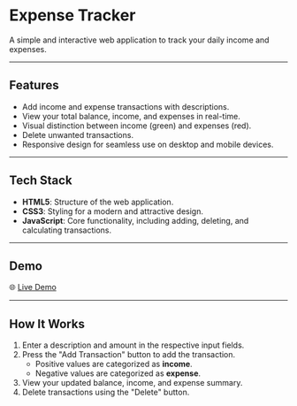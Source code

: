 


# **Expense Tracker**

A simple and interactive web application to track your daily income and expenses. 

---

## **Features**
- Add income and expense transactions with descriptions.
- View your total balance, income, and expenses in real-time.
- Visual distinction between income (green) and expenses (red).
- Delete unwanted transactions.
- Responsive design for seamless use on desktop and mobile devices.

---

## **Tech Stack**
- **HTML5**: Structure of the web application.
- **CSS3**: Styling for a modern and attractive design.
- **JavaScript**: Core functionality, including adding, deleting, and calculating transactions.

---

## **Demo**
🌐 [Live Demo](https://sanchitha5.github.io/expense-tracker/)  


---


## **How It Works**
1. Enter a description and amount in the respective input fields.
2. Press the "Add Transaction" button to add the transaction.
   - Positive values are categorized as **income**.
   - Negative values are categorized as **expense**.
3. View your updated balance, income, and expense summary.
4. Delete transactions using the "Delete" button.
